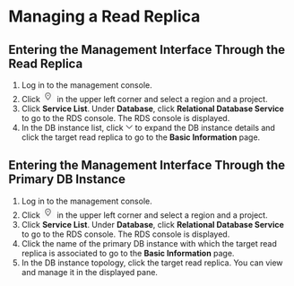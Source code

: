 # Managing a Read Replica<a name="rds_pg_11_0004"></a>

## Entering the Management Interface Through the Read Replica<a name="section137725512715"></a>

1.  Log in to the management console.
2.  Click  ![](figures/region.png)  in the upper left corner and select a region and a project.
3.  Click  **Service List**. Under  **Database**, click  **Relational Database Service**  to go to the RDS console. The RDS console is displayed.
4.  In the DB instance list, click  ![](figures/xiala.png)  to expand the DB instance details and click the target  read replica  to go to the  **Basic Information**  page.

## Entering the Management Interface Through the Primary DB Instance<a name="section6702193311350"></a>

1.  Log in to the management console.
2.  Click  ![](figures/region.png)  in the upper left corner and select a region and a project.
3.  Click  **Service List**. Under  **Database**, click  **Relational Database Service**  to go to the RDS console. The RDS console is displayed.
4.  Click the name of the primary DB instance with which the target read replica is associated to go to the  **Basic Information**  page.
5.  In the DB instance topology, click the target read replica. You can view and manage it in the displayed pane.

